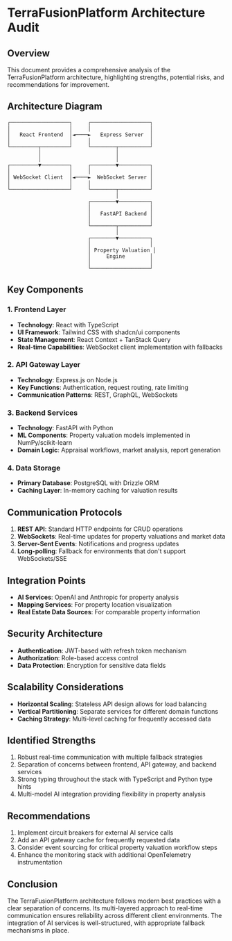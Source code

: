 # TerraFusionPlatform Architecture Audit

## Overview

This document provides a comprehensive analysis of the TerraFusionPlatform architecture, highlighting strengths, potential risks, and recommendations for improvement.

## Architecture Diagram

```
┌───────────────────┐     ┌───────────────────┐
│                   │     │                   │
│   React Frontend  │◄────►   Express Server  │
│                   │     │                   │
└─────────┬─────────┘     └────────┬──────────┘
          │                        │
          │                        │
┌─────────▼─────────┐     ┌────────▼──────────┐
│                   │     │                   │
│ WebSocket Client  │◄────►  WebSocket Server │
│                   │     │                   │
└───────────────────┘     └────────┬──────────┘
                                   │
                          ┌────────▼──────────┐
                          │                   │
                          │   FastAPI Backend │
                          │                   │
                          └────────┬──────────┘
                                   │
                          ┌────────▼──────────┐
                          │                   │
                          │ Property Valuation │
                          │     Engine        │
                          │                   │
                          └───────────────────┘
```

## Key Components

### 1. Frontend Layer

- **Technology**: React with TypeScript
- **UI Framework**: Tailwind CSS with shadcn/ui components
- **State Management**: React Context + TanStack Query
- **Real-time Capabilities**: WebSocket client implementation with fallbacks

### 2. API Gateway Layer

- **Technology**: Express.js on Node.js
- **Key Functions**: Authentication, request routing, rate limiting
- **Communication Patterns**: REST, GraphQL, WebSockets

### 3. Backend Services

- **Technology**: FastAPI with Python
- **ML Components**: Property valuation models implemented in NumPy/scikit-learn
- **Domain Logic**: Appraisal workflows, market analysis, report generation

### 4. Data Storage

- **Primary Database**: PostgreSQL with Drizzle ORM
- **Caching Layer**: In-memory caching for valuation results

## Communication Protocols

1. **REST API**: Standard HTTP endpoints for CRUD operations
2. **WebSockets**: Real-time updates for property valuations and market data
3. **Server-Sent Events**: Notifications and progress updates
4. **Long-polling**: Fallback for environments that don't support WebSockets/SSE

## Integration Points

- **AI Services**: OpenAI and Anthropic for property analysis
- **Mapping Services**: For property location visualization
- **Real Estate Data Sources**: For comparable property information

## Security Architecture

- **Authentication**: JWT-based with refresh token mechanism
- **Authorization**: Role-based access control
- **Data Protection**: Encryption for sensitive data fields

## Scalability Considerations

- **Horizontal Scaling**: Stateless API design allows for load balancing
- **Vertical Partitioning**: Separate services for different domain functions
- **Caching Strategy**: Multi-level caching for frequently accessed data

## Identified Strengths

1. Robust real-time communication with multiple fallback strategies
2. Separation of concerns between frontend, API gateway, and backend services
3. Strong typing throughout the stack with TypeScript and Python type hints
4. Multi-model AI integration providing flexibility in property analysis

## Recommendations

1. Implement circuit breakers for external AI service calls
2. Add an API gateway cache for frequently requested data
3. Consider event sourcing for critical property valuation workflow steps
4. Enhance the monitoring stack with additional OpenTelemetry instrumentation

## Conclusion

The TerraFusionPlatform architecture follows modern best practices with a clear separation of concerns. Its multi-layered approach to real-time communication ensures reliability across different client environments. The integration of AI services is well-structured, with appropriate fallback mechanisms in place.
